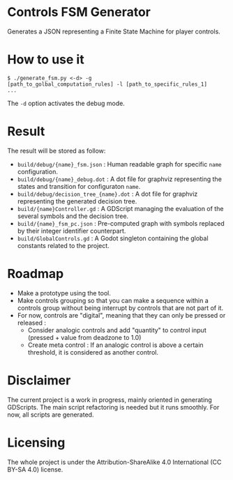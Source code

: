 # Controls FSM Generator

Generates a JSON representing a Finite State Machine for player controls.

# How to use it

<code>$ ./generate_fsm.py <-d> -g [path_to_golbal_computation_rules] -l [path_to_specific_rules_1] ...</code>

The <code>-d</code> option activates the debug mode.

# Result

The result will be stored as follow:
- <code>build/debug/{name}_fsm.json</code> : Human readable graph for specific <code>name</code> configuration.
- <code>build/debug/{name}_debug.dot</code> : A dot file for graphviz representing the states and transition for configuraton <code>name</code>.
- <code>build/debug/decision_tree_{name}.dot</code> : A dot file for graphviz representing the generated decision tree.
- <code>build/{name}Controller.gd</code> : A GDScript managing the evaluation of the several symbols and the decision tree.
- <code>build/{name}_fsm_pc.json</code> : Pre-computed graph with symbols replaced by their integer identifier counterpart.
- <code>build/GlobalControls.gd</code> : A Godot singleton containing the global constants related to the project.

# Roadmap

- Make a prototype using the tool.
- Make controls grouping so that you can make a sequence within a controls group without being interrupt by controls that are not part of it.
- For now, controls are "digital", meaning that they can only be pressed or released :
  - Consider analogic controls and add "quantity" to control input (pressed + value from deadzone to 1.0)
  - Create meta control : If an analogic control is above a certain threshold, it is considered as another control.

# Disclaimer

The current project is a work in progress, mainly oriented in generating GDScripts.
The main script refactoring is needed but it runs smoothly.
For now, all scripts are generated.

# Licensing

The whole project is under the Attribution-ShareAlike 4.0 International (CC BY-SA 4.0) license.
